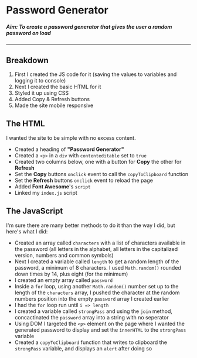 # Password Generator
##### Aim: To create a password generator that gives the user a random password on load

***

## Breakdown
1. First I created the JS code for it (saving the values to variables and logging it to console)
2. Next I created the basic HTML for it
3. Styled it up using CSS
4. Added Copy & Refresh buttons
5. Made the site mobile responsive

## The HTML
I wanted the site to be simple with no excess content.
- Created a heading of **"Password Generator"**
- Created a `<p>` in a `div` with `contenteditable` set to `true`
- Created two columns below, one with a button for **Copy** the other for **Refresh**
- Set the **Copy** buttons `onclick` event to call the `copyToClipboard` function
- Set the **Refresh** buttons `onclick` event to reload the page
- Added **Font Awesome**'s `script`
- Linked my `index.js` script

## The JavaScript
I'm sure there are many better methods to do it than the way I did, but here's what I did:
- Created an array called `characters` with a list of characters available in the password (all letters in the alphabet, all letters in the capitalized version, numbers and common symbols)
- Next I created a variable called `length` to get a random length of the password, a minimum of 8 characters. I used `Math.random()` rounded down times by 14, plus eight (for the minimum)
- I created an empty array called `password`
- Inside a `for` loop, using another `Math.random()` number set up to the length of the `characters` array, I pushed the character at the random numbers position into the empty `password` array I created earlier
- I had the `for` loop run until `i => length`
-  I created a variable called `strongPass` and using the `join` method, concactinated the `password` array into a string with no seperator
-  Using DOM I targeted the `<p>` element on the page where I wanted the generated password to display and set the `innerHTML` to the `strongPass` variable
-  Created a `copyToClipboard` function that writes to clipboard the `strongPass` variable, and displays an `alert` after doing so